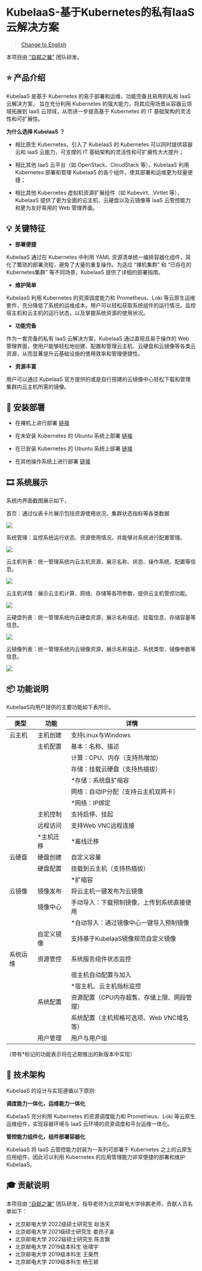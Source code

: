 # KubeIaaS-基于Kubernetes的私有IaaS云解决方案

> [Change to English](./README-EN.md)

本项目由 [“自邮之翼”](http://www.free4inno.com) 团队研发。

## ⭐ 产品介绍

KubeIaaS 是基于 Kubernetes 的易于部署和运维、功能完备且易用的私有 IaaS 云解决方案，
旨在充分利用 Kubernetes 的强大能力，将其应用场景从容器云领域拓展到 IaaS 云领域，从而进一步提高基于 Kubernetes 的 IT 基础架构的灵活性和可扩展性。 

**为什么选择 KubeIaaS ？**

- 相比原生 Kubernetes，引入了 KubeIaaS 的 Kubernetes 可以同时提供容器云和 IaaS 云能力，可支撑的 IT 基础架构的灵活性和可扩展性大大提升；

- 相比其他 IaaS 云平台（如 OpenStack、CloudStack 等），KubeIaaS 利用 Kubernetes 部署和管理 KubeIaaS 的各个组件，使其部署和运维更为轻量便捷；

- 相比其他 Kubernetes 虚拟机资源扩展组件（如 Kubevirt、Virtlet 等），KubeIaaS 提供了更为全面的云主机、云硬盘以及云镜像等 IaaS 云管控能力和更为友好易用的 Web 管理界面。

## 💡 关键特征

- **部署便捷**

KubeIaaS 通过在 Kubernetes 中利用 YAML 资源清单统一编排容器化组件，简化了繁琐的部署流程，避免了大量的重复操作。为适应 “裸机集群” 和 “已存在的Kubernetes集群” 等不同场景，KubeIaaS 提供了详细的部署指南。

- **维护简单**

KubeIaaS 利用 Kubernetes 的资源调度能力和 Prometheus、Loki 等云原生运维套件，充分降低了系统的运维成本。用户可以轻松获取系统组件的运行情况，监控宿主机和云主机的运行状态，以及掌握系统资源的使用状况。

- **功能完备**

作为一套完备的私有 IaaS 云解决方案，KubeIaaS 通过直观且易于操作的 Web 管理界面，使用户能够轻松地创建、配置和管理云主机、云硬盘和云镜像等各类云资源，从而显著提升云基础设施的使用效率和管理便捷性。

- **资源丰富**

用户可以通过 KubeIaaS 官方提供的或是自行搭建的云镜像中心轻松下载和管理集群内云主机所需的镜像。

## 🚀 安装部署

- 在裸机上进行部署 [链接](./deploy/deploy-os-ubuntu-22.04-cn.md)

- 在未安装 Kubernetes 的 Ubuntu 系统上部署 [链接](./deploy/deploy-kubernetes-1.23-cn.md)

- 在已安装 Kubernetes 的 Ubuntu 系统上部署 [链接](./deploy/deploy-kubeiaas-1.0-ubuntu-cn.md)

- 在其他操作系统上进行部署 [链接](./deploy/deploy-kubeiaas-1.0-general-cn.md)

## 🎞️ 系统展示

系统内界面截图展示如下，

首页：通过仪表卡片展示包括资源使用状况、集群状态指标等各类数据

![](./img/readme/img_0.png)

系统管理：监控系统运行状态、资源使用情况，并能够对系统进行配置管理。

![](./img/readme/img_1.png)

云主机列表：统一管理系统内云主机资源，展示名称、状态、操作系统、配置等信息。

![](./img/readme/img_2.png)

云主机详情：展示云主机计算、网络、存储等各项参数，提供云主机管控功能。

![](./img/readme/img_3.png)

云硬盘列表：统一管理系统内云硬盘资源，展示名称描述、挂载信息、存储容量等信息。

![](./img/readme/img_4.png)

云镜像列表：统一管理系统内云镜像资源，展示名称描述、系统类型、镜像参数等信息。

![](./img/readme/img_5.png)

## 📦 功能说明

KubeIaaS向用户提供的主要功能如下表所示。

| **类型** | **功能** | **详情**                   |
|--------|--------|--------------------------|
| 云主机    | 主机创建   | 支持Linux与Windows          |
|        | 主机配置   | 基本：名称、描述                 |
|        |        | 计算：CPU、内存（支持热增加）         |
|        |        | 存储：挂载云硬盘（支持热插拔）          |
|        |        | *存储：系统盘扩缩容               |
|        |        | 网络：自动IP分配（支持云主机双网卡）      |
|        |        | *网络：IP绑定                 |
|        | 主机控制   | 支持启停、挂起                  |
|        | 远程访问   | 支持Web VNC远程连接            |
|        | *主机迁移  | *离线迁移                    |
| 云硬盘    | 硬盘创建   | 自定义容量                    |
|        | 硬盘配置   | 挂载到云主机（支持热插拔）            |
|        |        | *扩缩容                     |
| 云镜像    | 镜像发布   | 将云主机一键发布为云镜像             |
|        | 镜像中心   | 手动导入：下载预制镜像，上传到系统直接使用    |
|        |        | *自动导入：通过镜像中心一键导入预制镜像     |
|        | 自定义镜像  | 支持基于KubeIaaS镜像规范自定义镜像    |
| 系统运维   | 资源管控   | 系统服务组件状态监控               |
|        |        | 宿主机自动配置与加入               |
|        |        | *宿主机、云主机指标监控             |
|        | 系统配置   | 资源配置（CPU内存超售、存储上限、网段管理）  |
|        |        | 系统配置（主机规格可选项、Web VNC域名等） |
|        | 用户管理   | 用户与用户组                   |

（带有*标记的功能表示将在近期推出的新版本中实现）

## 📖 技术架构

KubeIaaS 的设计与实现遵循以下原则:

**调度能力一体化，运维能力一体化**

KubeIaaS 充分利用 Kubernetes 的资源调度能力和 Prometheus、Loki 等云原生运维组件，实现容器环境与 IaaS 云环境的资源调度和平台运维一体化。

**管控能力组件化，组件部署容器化**

KubeIaaS 将 IaaS 云管控能力封装为一系列可部署于 Kubernetes 之上的云原生应用组件，因此可以利用 Kubernetes 的应用管理能力非常便捷的部署和维护 KubeIaaS。



## 🎓 贡献说明

本项目由 [“自邮之翼”](http://www.free4inno.com) 团队研发，指导老师为北京邮电大学徐鹏老师，贡献人员名单如下：

- 北京邮电大学 2022级硕士研究生 赵浩天
- 北京邮电大学 2021级硕士研究生 娄昂子渝
- 北京邮电大学 2022级硕士研究生 陈言飘
- 北京邮电大学 2019级本科生 张啸宇
- 北京邮电大学 2019级本科生 王昊然
- 北京邮电大学 2019级本科生 杨王颖